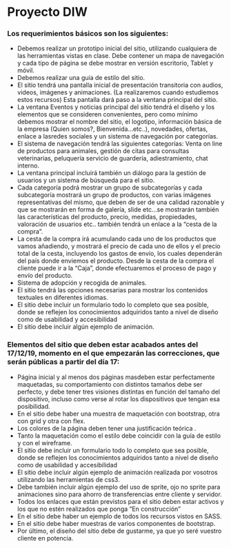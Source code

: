 # Proyecto DIW

### Los requerimientos básicos son los siguientes:

- Debemos realizar un prototipo inicial del sitio, utilizando cualquiera de las herramientas vistas en clase.  Debe contener un mapa de navegación y cada tipo de página se debe mostrar en versión escritorio, Tablet y móvil.
- Debemos realizar una guía de estilo del sitio.
- El sitio tendrá una pantalla inicial de presentación transitoria con audios, videos, imágenes y animaciones. (La realizaremos cuando estudiemos estos recursos) Esta pantalla dará paso a la ventana principal del sitio.
- La ventana Eventos y noticias principal del sitio tendrá el diseño y los elementos que se consideren convenientes, pero como mínimo debemos mostrar el nombre del sitio, el logotipo, información básica de la empresa (Quien somos?, Bienvenida...etc..), novedades, ofertas, enlace a lasredes sociales y un sistema de navegación por categorías.
- El sistema de navegación tendrá las siguientes categorías: Venta on line de productos para animales, gestión de citas para consultas veterinarias, peluquería servicio de guardería, adiestramiento, chat interno.
- La ventana principal incluirá también un diálogo para la gestión de usuarios y un sistema de búsqueda para el sitio.
- Cada categoría podrá mostrar un grupo de subcategorías y cada subcategoría mostrará un grupo de productos, con varias imágenes representativas del mismo, que deben de ser de una calidad razonable y que se mostrarán en forma de galería, slide etc...se mostrarán 
también las características del producto, precio, medidas, propiedades, valoración de usuarios etc.. también  tendrá un enlace a la “cesta de la compra”.
- La cesta de la compra irá acumulando cada uno de los productos que vamos añadiendo, y mostrará el precio de cada uno de ellos y el precio total de la cesta, incluyendo los gastos de envío, los cuales dependerán del país donde enviemos el producto. Desde la cesta de la compra el cliente puede ir a la “Caja”, donde efectuaremos el proceso de pago y envío del producto. 
- Sistema de adopción y recogida de animales.
- El sitio tendrá las opciones necesarias para mostrar los contenidos textuales en diferentes idiomas.
- El sitio debe incluir un formulario todo lo completo que sea posible, donde se reflejen los conocimientos adquiridos tanto a nivel de diseño como de usabilidad y accesibilidad
- El sitio debe incluir algún ejemplo de animación.

### Elementos del sitio que deben estar acabados antes del  17/12/19, momento en el que empezarán las correcciones, que serán públicas a partir del día 17:

- Página inicial y al menos dos páginas masdeben estar perfectamente maquetadas, su comportamiento con distintos tamaños debe ser perfecto, y debe tener tres visiones distintas en función del tamaño del dispositivo, incluso como verse al rotar los dispositivos que tengan esa posibilidad.
- En el sitio debe haber una muestra de maquetación con bootstrap, otra con grid y otra con flex.
- Los colores de la página deben tener una justificación teórica . 
- Tanto la maquetación como el estilo debe coincidir con la guía de estilo y con el wireframe.
- El sitio debe incluir un formulario todo lo completo que sea posible, donde se reflejen los conocimientos adquiridos tanto a nivel de diseño como de usabilidad y accesibilidad
- El sitio debe incluir algún ejemplo de animación realizada por vosotros utilizando las herramientas de css3.
- Debe también incluir algún ejemplo del uso de sprite, ojo no sprite para animaciones  sino para ahorro de transferencias entre cliente y servidor.
- Todos los enlaces que están previstos para el sitio deben estar activos y los que no estén realizados que ponga “En construcción”
- En el sitio debe haber un ejemplo de todos los recursos vistos en SASS.
- En el sitio debe haber muestras de varios componentes de bootstrap.
- Por último, el diseño del sitio debe de gustarme, ya que yo seré vuestro cliente en potencia.